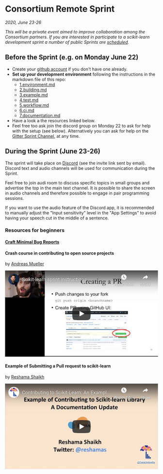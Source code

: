 # Consortium Remote Sprint

_2020, June 23-26_

_This will be a private event aimed to improve collaboration among the Consortium partners._
_If you are interested in participate to a scikit-learn development sprint a number of public Sprints are
[scheduled](https://github.com/scikit-learn/scikit-learn/wiki/Upcoming-events)._

## Before the Sprint (e.g. on Monday June 22)
- Create your [github account](https://github.com/join?ref_cta=Sign+up&ref_loc=header+logged+out&ref_page=%2F&source=header-home) 
if you don't have one already.
- **Set up your development environment** following the instructions in the markdown file of this repo:
  - [1.environment.md](1.environment.md)
  - [2.building.md](2.building.md)
  - [3.example.md](3.example.md)
  - [4.test.md](4.test.md)
  - [5.workflow.md](5.workflow.md)
  - [6.ci.md](6.ci.md)
  - [7.documentation.md](7.documentation.md)
- Have a look a the resources linked below.
- Feel free too ask join the discord group on Monday 22 to ask for help with the setup (see below). Alternatively you can ask for help on the [Gitter Sprint Channel](https://gitter.im/scikit-learn/sprint), at any time.

## During the Sprint (June 23-26)

The sprint will take place on [Discord](https://discordapp.com/) (see the invite link sent by email).
Discord text and audio channels will be used for communication during the Sprint.

Feel free to join audi room to discuss specific topics in small groups and advertise the top in the main text channel. It is possible to share the screen in audio channels and therefore possible to engage in pair programming sessions.

If you want to use the audio feature of the Discord app, it is recommended to manually adjust the "Input sensitivity" level in the "App Settings" to avoid having your speech cut in the middle of a sentence. 

### Resources for beginners

#### [Craft Minimal Bug Reports](https://matthewrocklin.com/blog/work/2018/02/28/minimal-bug-reports)

#### Crash course in contributing to open source projects

by [Andreas Mueller](https://github.com/amueller)

[![Crash course in contributing to open source projects](images/amueller.jpg)](https://www.youtube.com/embed/5OL8XoMMOfA)

#### Example of Submitting a Pull request to scikit-learn

by [Reshama Shaikh](https://github.com/reshamas/)

[![Example of Submitting a Pull request to scikit-learn](images/reshamas.jpg)](https://www.youtube.com/embed/PU1WyDPGePI)
